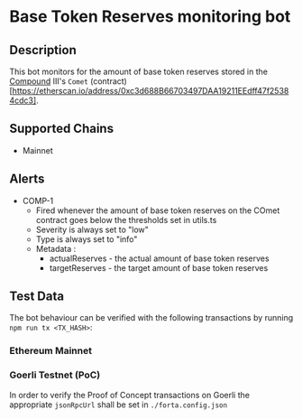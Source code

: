 # Base Token Reserves monitoring bot

## Description

This bot monitors for the amount of base token reserves stored in the [Compound](https://compound.finance/) III's `Comet` (contract)[https://etherscan.io/address/0xc3d688B66703497DAA19211EEdff47f25384cdc3].
## Supported Chains
- Mainnet
  
## Alerts

- COMP-1
  - Fired whenever the amount of base token reserves on the COmet contract goes below the thresholds set in utils.ts
  - Severity is always set to "low" 
  - Type is always set to "info"
  - Metadata :
    - actualReserves - the actual amount of base token reserves
    - targetReserves - the target amount of base token reserves

## Test Data

The bot behaviour can be verified with the following transactions by running `npm run tx <TX_HASH>`:

### Ethereum Mainnet
<!-- - [0x51fa8f3cabfe44033bfd4729a60eb6d8c57c54a3097463207e33e218b9a91d35](https://etherscan.io/tx/0x51fa8f3cabfe44033bfd4729a60eb6d8c57c54a3097463207e33e218b9a91d35) (1 finding - `FilledRelay` was emitted 1 time with an amount of 3.87 WETH relayed)
- [0x396c794b8a41e6e365a0fc52235739c6e82751b977d3f803d622c9463713e1d9](https://etherscan.io/tx/0x396c794b8a41e6e365a0fc52235739c6e82751b977d3f803d622c9463713e1d9) (2 findings - `FilledRelay` was emitted 2 times with different parameters) -->

 ### Goerli Testnet (PoC)

In order to verify the Proof of Concept transactions on Goerli the appropriate `jsonRpcUrl` shall be set in `./forta.config.json`

<!-- - [0x303eb0de6ee501217858ed30b9d708101dfe0d4f19024adf7c0267c33f89ee4d](https://goerli.etherscan.io/tx/0x303eb0de6ee501217858ed30b9d708101dfe0d4f19024adf7c0267c33f89ee4d) (1 finding - `FilledRelay` was emitted 1 time with an amount of 2 Goerli WETH relayed) -->
